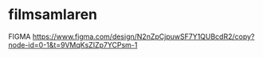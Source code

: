 # filmsamlaren

FIGMA
https://www.figma.com/design/N2nZpCjpuwSF7Y1QUBcdR2/copy?node-id=0-1&t=9VMqKsZIZp7YCPsm-1

